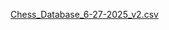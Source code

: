 [Chess_Database_6-27-2025_v2.csv](https://github.com/user-attachments/files/20962136/Chess_Database_6-27-2025_v2.csv)
